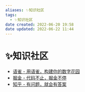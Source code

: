 ```yaml
---
aliases: ✨知识社区
tags:
  - ✨知识社区
date created: 2022-06-20 19:58
date updated: 2022-06-22 11:44
---
```


# ✨知识社区

- [语雀 - 用语雀，构建你的数字花园](https://www.yuque.com/about)
- [掘金 - 代码不止，掘金不停](https://juejin.cn/)
- [知乎 - 有问题，就会有答案](https://www.zhihu.com/)
